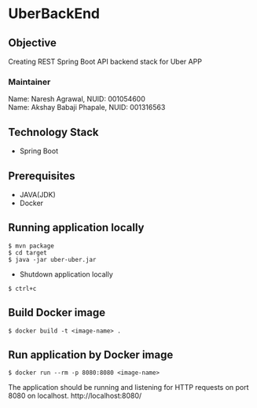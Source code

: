 # UberBackEnd

## Objective
Creating REST Spring Boot API backend stack for Uber APP

### Maintainer 
Name: Naresh Agrawal, NUID: 001054600<br/>
Name: Akshay Babaji Phapale, NUID: 001316563

## Technology Stack
* Spring Boot

## Prerequisites
* JAVA(JDK)
* Docker

## Running application locally
```
$ mvn package
$ cd target
$ java -jar uber-uber.jar
```

* Shutdown application locally
```
$ ctrl+c
```

## Build Docker image
```
$ docker build -t <image-name> .
```

## Run application by Docker image
```
$ docker run --rm -p 8080:8080 <image-name>
```
The application should be running and listening for HTTP requests on port 8080 on localhost.
http://localhost:8080/
